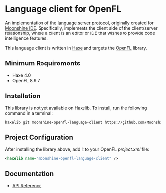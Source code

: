 # Language client for OpenFL

An implementation of the [language server protocol](https://microsoft.github.io/language-server-protocol/), originally created for [Moonshine IDE](https://moonshine-ide.com/). Specifically, implements the client side of the client/server relationship, where a client is an editor or IDE that wishes to provide code intelligence features.

This language client is written in [Haxe](https://haxe.org/) and targets the [OpenFL](https://openfl.org/) library.

## Minimum Requirements

- Haxe 4.0
- OpenFL 8.9.7

## Installation

This library is not yet available on Haxelib. To install, run the following command in a terminal:

```sh
haxelib git moonshine-openfl-language-client https://github.com/Moonshine-IDE/moonshine-openfl-language-client.git
```

## Project Configuration

After installing the library above, add it to your OpenFL _project.xml_ file:

```xml
<haxelib name="moonshine-openfl-language-client" />
```

## Documentation

- [API Reference](https://moonshine-ide.github.io/moonshine-openfl-language-client/)
